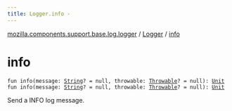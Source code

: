 ```yaml
---
title: Logger.info - 
---
```


[mozilla.components.support.base.log.logger](../index.html) / [Logger](index.html) / [info](./info.html)

# info

`fun info(message: `[`String`](https://kotlinlang.org/api/latest/jvm/stdlib/kotlin/-string/index.html)`? = null, throwable: `[`Throwable`](https://kotlinlang.org/api/latest/jvm/stdlib/kotlin/-throwable/index.html)`? = null): `[`Unit`](https://kotlinlang.org/api/latest/jvm/stdlib/kotlin/-unit/index.html)
`fun info(message: `[`String`](https://kotlinlang.org/api/latest/jvm/stdlib/kotlin/-string/index.html)`? = null, throwable: `[`Throwable`](https://kotlinlang.org/api/latest/jvm/stdlib/kotlin/-throwable/index.html)`? = null): `[`Unit`](https://kotlinlang.org/api/latest/jvm/stdlib/kotlin/-unit/index.html)

Send a INFO log message.

